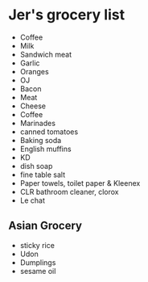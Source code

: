 # Jer's grocery list

- Coffee
- Milk
- Sandwich meat
- Garlic
- Oranges
- OJ
- Bacon
- Meat
- Cheese
- Coffee
- Marinades
- canned tomatoes
- Baking soda
- English muffins
- KD
- dish soap
- fine table salt
- Paper towels, toilet paper & Kleenex
- CLR bathroom cleaner, clorox
- Le chat

## Asian Grocery

- sticky rice
- Udon
- Dumplings
- sesame oil

